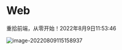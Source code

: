 # Web
重拾前端，从零开始！2022年8月9日11:53:46

![image-20220809115158937](C:\Users\yuanzi\AppData\Roaming\Typora\typora-user-images\image-20220809115158937.png)